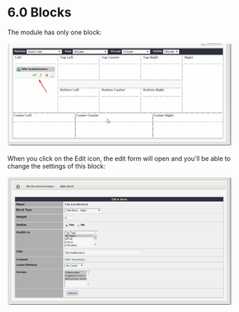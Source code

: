 # 6.0 Blocks

The module has only one block:

![](../assets/block2.png)

When you click on the Edit icon, the edit form will open and you'll be able to change the settings of this block:

![](../assets/block1.png)




